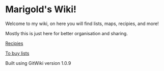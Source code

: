 # Marigold's Wiki!

Welcome to my wiki, on here you will find lists, maps, recipies, and more!

Mostly this is just here for better organisation and sharing.

[Recipies](/wiki/recipies/recipies.md)

[To buy lists](/wiki/lists/to-buy.md)

Built using GitWiki version 1.0.9
